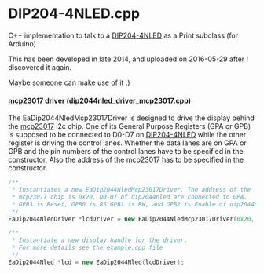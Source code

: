 # DIP204-4NLED.cpp
C++ implementation to talk to a [DIP204-4NLED](http://www.lcd-module.de/pdf/doma/dip204-4.pdf)  as a Print subclass (for Arduino).

This has been developed in late 2014, and uploaded on 2016-05-29 after I discovered it again.

Maybe someone can make use of it :)




#### [mcp23017](http://ww1.microchip.com/downloads/en/DeviceDoc/21952b.pdf) driver (dip2044nled_driver_mcp23017.cpp)
The EaDip2044NledMcp23017Driver is designed to drive the display behind the [mcp23017](http://ww1.microchip.com/downloads/en/DeviceDoc/21952b.pdf) i2c chip. One of its General Purpose Registers (GPA or GPB) is supposed to be connected to D0-D7 on [DIP204-4NLED](http://www.lcd-module.de/pdf/doma/dip204-4.pdf) while the other register is driving the control lanes. Whether the data lanes are on GPA or GPB and the pin numbers of the control lanes have to be specified in the constructor. Also the address of the [mcp23017](http://ww1.microchip.com/downloads/en/DeviceDoc/21952b.pdf) has to be specified in the constructor.

```cpp
/**
 * Instantiates a new EaDip2044NledMcp23017Driver. The address of the
 * mcp23017 chip is 0x20, D0-D7 of dip2044nled are connected to GPA.
 * GPB3 is Reset, GPB0 is RS GPB1 is RW, and GPB2 is Enable of dip2044nled.
 */
EaDip2044NledDriver *lcdDriver = new EaDip2044NledMcp23017Driver(0x20, true, 3, 0, 1, 2);

/**
 * Instantiate a new display handle for the driver.
 * For more details see the example.cpp file
 */ 
EaDip2044Nled *lcd = new EaDip2044Nled(lcdDriver);
```
